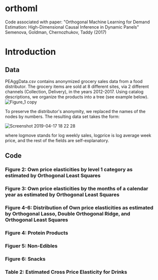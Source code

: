 # orthoml
Code associated with paper: "Orthogonal Machine Learning for Demand Estimation: High-Dimensional Causal Inference in Dynamic Panels"
Semenova, Goldman, Chernozhukov, Taddy (2017) 

# Introduction
## Data
PEAggData.csv contains anonymized grocery sales data from a food distributor. The grocery items are sold at 8 different sites, via 2 different channels (Collection, Delivery), in the years 2012-2017. Using catalog descriptions, we organize the products into a tree (see example below). 
![Figure_1 copy](https://user-images.githubusercontent.com/21160786/56326955-218cee80-6146-11e9-8f4b-2e9aa128ac3d.png)

To preserve the distributor's anonymity, we replaced the names of the nodes by numbers. The resulting data set takes the form:

![Screenshot 2019-04-17 18 22 28](https://user-images.githubusercontent.com/21160786/56324769-d5d64700-613d-11e9-8db5-612dc62871b9.png)

where logmove stands for log weekly sales, logprice is log average week price, and the rest of the fields are self-explanatory.


## Code
### Figure 2: Own price elasticities by level 1 category as estimated by Orthogonal Least Squares

### Figure 3: Own price elasticities by the months of a calendar year as estimated by Orthogonal Least Squares

### Figure 4-6: Distribution of Own price elasticities as estimated by Orthogonal Lasso, Double Orthogonal Ridge, and Orthogonal Least Squares

### Figure 4: Protein Products
### Figuer 5: Non-Edibles
### Figure 6: Snacks

### Table 2: Estimated Cross Price Elasticity for Drinks
